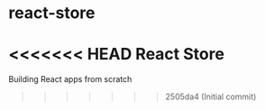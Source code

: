 # react-store
<<<<<<< HEAD
React Store
=======
Building React apps from scratch
>>>>>>> 2505da4 (Initial commit)


